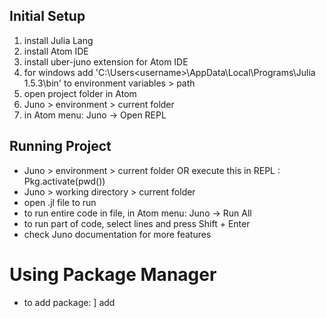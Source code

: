 ## Initial Setup

1. install Julia Lang
2. install Atom IDE
3. install uber-juno extension for Atom IDE
4. for windows add 'C:\Users\<username>\AppData\Local\Programs\Julia 1.5.3\bin' to environment variables > path
5. open project folder in Atom
6. Juno > environment > current folder
7. in Atom menu: Juno -> Open REPL

## Running Project

- Juno > environment > current folder OR execute this in REPL : Pkg.activate(pwd())
- Juno > working directory > current folder
- open .jl file to run
- to run entire code in file, in Atom menu: Juno -> Run All
- to run part of code, select lines and press Shift + Enter
- check Juno documentation for more features

# Using Package Manager

- to add package: ] add <package>
